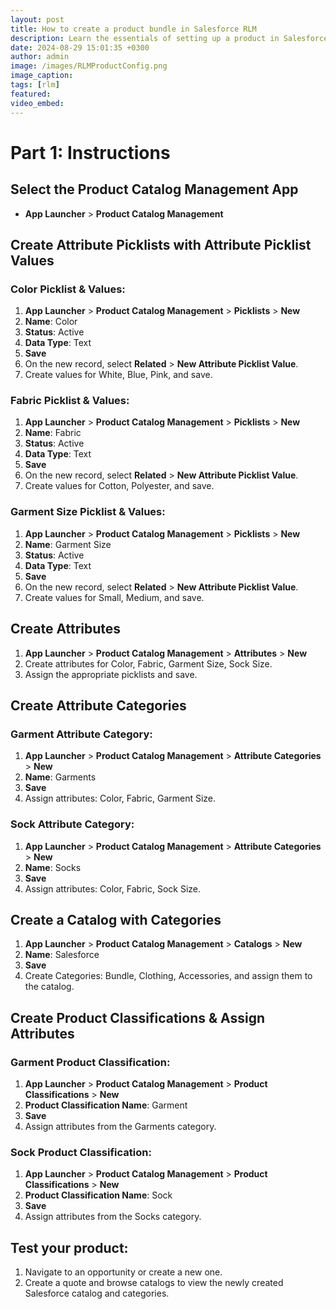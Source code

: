 ```yaml
---
layout: post
title: How to create a product bundle in Salesforce RLM
description: Learn the essentials of setting up a product in Salesforce RLM. This guide takes you step by step through creating attribute picklists, assigning them to attributes, and organizing them into categories. We'll also cover how to build a product catalog with the necessary categories and product classifications, setting up your product management.
date: 2024-08-29 15:01:35 +0300
author: admin
image: /images/RLMProductConfig.png
image_caption: 
tags: [rlm]
featured:
video_embed: 
---
```

# Part 1: Instructions

## Select the Product Catalog Management App
- **App Launcher** > **Product Catalog Management**

## Create Attribute Picklists with Attribute Picklist Values

### Color Picklist & Values:
1. **App Launcher** > **Product Catalog Management** > **Picklists** > **New**
2. **Name**: Color
3. **Status**: Active
4. **Data Type**: Text
5. **Save**
6. On the new record, select **Related** > **New Attribute Picklist Value**.
7. Create values for White, Blue, Pink, and save.

### Fabric Picklist & Values:
1. **App Launcher** > **Product Catalog Management** > **Picklists** > **New**
2. **Name**: Fabric
3. **Status**: Active
4. **Data Type**: Text
5. **Save**
6. On the new record, select **Related** > **New Attribute Picklist Value**.
7. Create values for Cotton, Polyester, and save.

### Garment Size Picklist & Values:
1. **App Launcher** > **Product Catalog Management** > **Picklists** > **New**
2. **Name**: Garment Size
3. **Status**: Active
4. **Data Type**: Text
5. **Save**
6. On the new record, select **Related** > **New Attribute Picklist Value**.
7. Create values for Small, Medium, and save.

## Create Attributes
1. **App Launcher** > **Product Catalog Management** > **Attributes** > **New**
2. Create attributes for Color, Fabric, Garment Size, Sock Size.
3. Assign the appropriate picklists and save.

## Create Attribute Categories

### Garment Attribute Category:
1. **App Launcher** > **Product Catalog Management** > **Attribute Categories** > **New**
2. **Name**: Garments
3. **Save**
4. Assign attributes: Color, Fabric, Garment Size.

### Sock Attribute Category:
1. **App Launcher** > **Product Catalog Management** > **Attribute Categories** > **New**
2. **Name**: Socks
3. **Save**
4. Assign attributes: Color, Fabric, Sock Size.

## Create a Catalog with Categories
1. **App Launcher** > **Product Catalog Management** > **Catalogs** > **New**
2. **Name**: Salesforce
3. **Save**
4. Create Categories: Bundle, Clothing, Accessories, and assign them to the catalog.

## Create Product Classifications & Assign Attributes

### Garment Product Classification:
1. **App Launcher** > **Product Catalog Management** > **Product Classifications** > **New**
2. **Product Classification Name**: Garment
3. **Save**
4. Assign attributes from the Garments category.

### Sock Product Classification:
1. **App Launcher** > **Product Catalog Management** > **Product Classifications** > **New**
2. **Product Classification Name**: Sock
3. **Save**
4. Assign attributes from the Socks category.

## Test your product:
1. Navigate to an opportunity or create a new one.
2. Create a quote and browse catalogs to view the newly created Salesforce catalog and categories.
